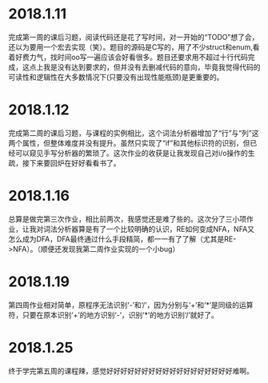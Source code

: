 # 2018.1.11
完成第一周的课后习题，阅读代码还是花了写时间，对一开始的“TODO”想了会，还以为要用一个宏去实现（笑）。题目的源码是C写的，用了不少struct和enum,看着好费力气，找时间oo写一遍应该会好看很多。题目还要求用不超过十行代码完成，这点上我是没有达到要求的，但并没有去删减代码的意向，毕竟我觉得代码的可读性和逻辑性在大多数情况下(只要没有出现性能瓶颈)是更重要的。
# 2018.1.12
完成第二周的课后习题，与课程的实例相比，这个词法分析器增加了“行”与“列”这两个属性，但整体难度并没有提升。虽然只实现了“if”和其他标识符的识别，但已经可以窥见手写分析器的繁琐了。这次作业的收获是让我发现自己对i/o操作的生疏，接下来要回炉在好好看看书了。
# 2018.1.16
总算是做完第三次作业，相比前两次，我感觉还是难了些的。这次分了三小项作业，让我对词法分析器算是有了一个比较明确的认识，RE如何变成NFA，NFA又怎么成为DFA，DFA最终通过什么手段精简，都一一有了了解（尤其是RE->NFA）。（顺便还发现我第二周作业实现的一个小bug）
# 2018.1.19
第四周作业相对简单，原程序无法识别‘-’和‘/’，因为分别与‘+’和‘\*’是同级的运算符，只要在原本识别‘+’的地方识别‘-’，识别‘\*’的地方识别‘/’就好了。
# 2018.1.25
终于学完第五周的课程辣，感觉好好好好好好好好好好好好好好好好好好难啊。
